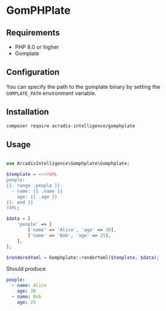 # GomPHPlate

## Requirements

* PHP 8.0 or higher
* Gomplate

## Configuration

You can specify the path to the gomplate binary by setting the `GOMPLATE_PATH` environment variable.

## Installation

```bash
composer require acradis-intelligence/gomphplate
```

## Usage

```php

use ArcadisIntelligence\Gomphplate\Gomphplate;

$template = <<<YAML
people:
{{- range .people }}
  - name: {{ .name }}
    age: {{ .age }}
{{- end }}
YAML;

$data = [
    'people' => [
        ['name' => 'Alice', 'age' => 30],
        ['name' => 'Bob', 'age' => 25],
    ],
];

$renderedYaml = Gomphplate::renderYaml($template, $data);
```

Should produce

```yaml
people:
  - name: Alice
    age: 30
  - name: Bob
    age: 25
```